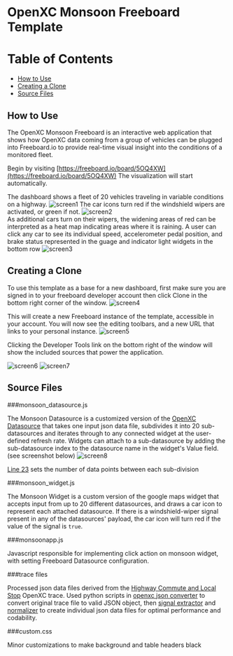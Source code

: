 OpenXC Monsoon Freeboard Template
=================================

# Table of Contents
*   [How to Use](#how-to-use)
*   [Creating a Clone](#creating-a-clone)
*   [Source Files](#source-files)

How to Use
-----------

The OpenXC Monsoon Freeboard is an interactive web application that shows how OpenXC data coming from a group of vehicles can be plugged into Freeboard.io to provide real-time visual insight into the conditions of a monitored fleet.  

Begin by visiting [https://freeboard.io/board/5OQ4XW](https://freeboard.io/board/5OQ4XW)
The visualization will start automatically.

The dashboard shows a fleet of 20 vehicles traveling in variable conditions on a highway.
![screen1](./doc_images/1.png)
The car icons turn red if the windshield wipers are activated, or green if not.
![screen2](./doc_images/2.png)  
As additional cars turn on their wipers, the widening areas of red can be interpreted as a heat map indicating areas where it is raining.  A user can click any car to see its individual speed, accelerometer pedal position, and brake status represented in the guage and indicator light widgets in the bottom row
![screen3](./doc_images/3.png)


Creating a Clone
--------------------------------

To use this template as a base for a new dashboard, first make sure you are signed in to your freeboard developer account then click Clone in the bottom right corner of the window.
![screen4](./doc_images/4.png)

This will create a new Freeboard instance of the template, accessible in your account.  You will now see the editing toolbars, and a new URL that links to your personal instance.
![screen5](./doc_images/5.png)

Clicking the Developer Tools link on the bottom right of the window will show the included sources that power the application.  

![screen6](./doc_images/6.png)
![screen7](./doc_images/7.png)


Source Files
------------

###monsoon_datasource.js

The Monsoon Datasource is a customized version of the [OpenXC Datasource](../openXCdatasource.js)  that takes one input json data file, subdivides it into 20 sub-datasources and iterates through to any connected widget at the user-defined refresh rate.  Widgets can attach to a sub-datasource by adding the sub-datasource index to the datasource name in the widget's Value field. (see screenshot below)
![screen8](./doc_images/8.png)

[Line 23](./monsoon_datasource.js#L23) sets the number of data points between each sub-division


###monsoon_widget.js

The Monsoon Widget is a custom version of the google maps widget that accepts input from up to 20 different datasources, and draws a car icon to represent each attached datasource.  If there is a windshield-wiper signal present in any of the datasources' payload, the car icon will turn red if the value of the signal is `true`.

###monsoonapp.js

Javascript responsible for implementing click action on monsoon widget, with setting Freeboard Datasource configuration.

###trace files

Processed json data files derived from the [Highway Commute and Local Stop](http://openxcplatform.com.s3.amazonaws.com/traces/localwithgps.json) OpenXC trace.  Used python scripts in [openxc json converter](../scripts/openxc_json_converter.py) to convert original trace file to valid JSON object, then [signal extractor](../scripts/signal_extractor.py) and [normalizer](../scripts/normalizer.py) to create individual json data files for optimal performance and codability.

###custom.css

Minor customizations to make background and table headers black